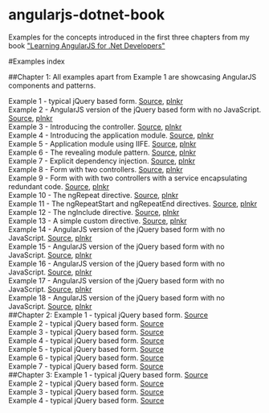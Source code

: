 angularjs-dotnet-book
=====================

Examples for the concepts introduced in the first three chapters from my book ["Learning AngularJS for .Net Developers"](http://www.packtpub.com/learning-angularjs-for-net-developers/book)

#Examples index

##Chapter 1:
All examples apart from Example 1 are showcasing AngularJS components and patterns.   

Example 1 - typical jQuery based form. [Source](Chapter1/Example1), [plnkr](http://plnkr.co/edit/nqF38J?p=preview)  
Example 2 - AngularJS version of the jQuery based form with no JavaScript. [Source](Chapter1/Example2), [plnkr](http://plnkr.co/edit/UNRH3j?p=preview)  
Example 3 - Introducing the controller. [Source](Chapter1/Example3), [plnkr](http://plnkr.co/edit/qbNJm4?p=preview)  
Example 4 - Introducing the application module. [Source](Chapter1/Example4), [plnkr](http://plnkr.co/edit/yWVc96?p=preview)  
Example 5 - Application module using IIFE. [Source](Chapter1/Example5), [plnkr](http://plnkr.co/edit/hxVxHU?p=preview)  
Example 6 - The revealing module pattern. [Source](Chapter1/Example6), [plnkr](http://plnkr.co/edit/YFvyEa?p=preview)  
Example 7 - Explicit dependency injection. [Source](Chapter1/Example7), [plnkr](http://plnkr.co/edit/73Y9yf?p=preview)  
Example 8 - Form with two controllers. [Source](Chapter1/Example8), [plnkr](http://plnkr.co/edit/gmyCY8?p=preview)  
Example 9 - Form with with two controllers with a service encapsulating redundant code. [Source](Chapter1/Example9), [plnkr](http://plnkr.co/edit/a4AwKj?p=preview)  
Example 10 - The ngRepeat directive. [Source](Chapter1/Example10), [plnkr](http://plnkr.co/edit/ap8vhe?p=preview)  
Example 11 - The ngRepeatStart and ngRepeatEnd directives. [Source](Chapter1/Example11), [plnkr](http://plnkr.co/edit/XP1Qpy?p=info)  
Example 12 - The ngInclude directive. [Source](Chapter1/Example12), [plnkr](http://plnkr.co/edit/cm5le9?p=preview)  
Example 13 - A simple custom directive. [Source](Chapter1/Example13), [plnkr](http://plnkr.co/edit/KSILvS?p=preview)  
Example 14 - AngularJS version of the jQuery based form with no JavaScript. [Source](Chapter1/Example14), [plnkr](http://plnkr.co/edit/UNRH3j?p=preview)  
Example 15 - AngularJS version of the jQuery based form with no JavaScript. [Source](Chapter1/Example15), [plnkr](http://plnkr.co/edit/UNRH3j?p=preview)  
Example 16 - AngularJS version of the jQuery based form with no JavaScript. [Source](Chapter1/Example16), [plnkr](http://plnkr.co/edit/UNRH3j?p=preview)  
Example 17 - AngularJS version of the jQuery based form with no JavaScript. [Source](Chapter1/Example17), [plnkr](http://plnkr.co/edit/UNRH3j?p=preview)  
Example 18 - AngularJS version of the jQuery based form with no JavaScript. [Source](Chapter1/Example18), [plnkr](http://plnkr.co/edit/UNRH3j?p=preview)  
##Chapter 2:
Example 1 - typical jQuery based form. [Source](Chapter2/Example1)  
Example 2 - typical jQuery based form. [Source](Chapter2/Example2)  
Example 3 - typical jQuery based form. [Source](Chapter2/Example3)  
Example 4 - typical jQuery based form. [Source](Chapter2/Example4)  
Example 5 - typical jQuery based form. [Source](Chapter2/Example5)  
Example 6 - typical jQuery based form. [Source](Chapter2/Example6)  
Example 7 - typical jQuery based form. [Source](Chapter2/Example7)  
##Chapter 3:
Example 1 - typical jQuery based form. [Source](Chapter3/Example1)  
Example 2 - typical jQuery based form. [Source](Chapter3/Example2)  
Example 3 - typical jQuery based form. [Source](Chapter3/Example3)  
Example 4 - typical jQuery based form. [Source](Chapter3/Example4)  
